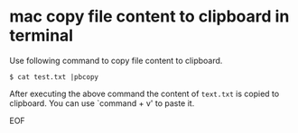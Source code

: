# mac copy file content to clipboard in terminal
Use following command to copy file content to clipboard.
```
$ cat test.txt |pbcopy
```
After executing the above command the content of `text.txt` is copied to clipboard. You can use `command + v' to paste it.

EOF